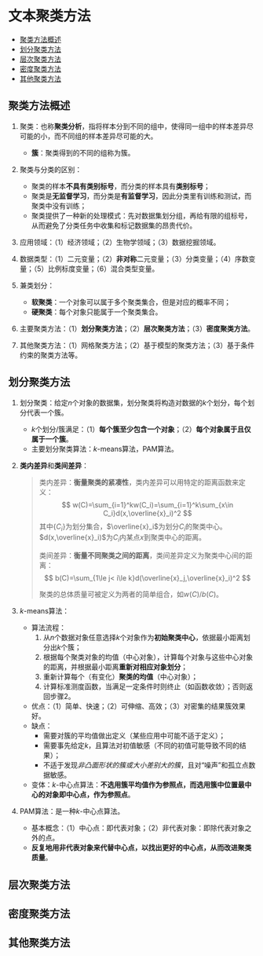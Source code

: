 # 文本聚类方法

- [聚类方法概述](#聚类方法概述)
- [划分聚类方法](#划分聚类方法)
- [层次聚类方法](#层次聚类方法)
- [密度聚类方法](#密度聚类方法)
- [其他聚类方法](#其他聚类方法)

## 聚类方法概述

1. 聚类：也称**聚类分析**，指将样本分到不同的组中，使得同一组中的样本差异尽可能的小，而不同组的样本差异尽可能的大。
    - **簇**：聚类得到的不同的组称为簇。

2. 聚类与分类的区别：
    - 聚类的样本**不具有类别标号**，而分类的样本具有**类别标号**；
    - 聚类是**无监督学习**，而分类是**有监督学习**，因此分类里有训练和测试，而聚类中没有训练；
    - 聚类提供了一种新的处理模式：先对数据集划分组，再给有限的组标号，从而避免了分类任务中收集和标记数据集的昂贵代价。

3. 应用领域：（1）经济领域；（2）生物学领域；（3）数据挖掘领域。

4. 数据类型：（1）二元变量；（2）**非对称**二元变量；（3）分类变量；（4）序数变量；（5）比例标度变量；（6）混合类型变量。

5. 兼类划分：
    - **软聚类**：一个对象可以属于多个聚类集合，但是对应的概率不同；
    - **硬聚类**：每个对象只能属于一个聚类集合。

6. 主要聚类方法：（1）**划分聚类方法**；（2）**层次聚类方法**；（3）**密度聚类方法**。

7. 其他聚类方法：（1）网格聚类方法；（2）基于模型的聚类方法；（3）基于条件约束的聚类方法等。

## 划分聚类方法

1. 划分聚类：给定$n$个对象的数据集，划分聚类将构造对数据的$k$个划分，每个划分代表一个簇。
    - $k$个划分/簇满足：（1）**每个簇至少包含一个对象**；（2）**每个对象属于且仅属于一个簇**。
    - 主要划分聚类算法：$k$-means算法，PAM算法。

2. **类内差异**和**类间差异**：
    > 类内差异：**衡量聚类的紧凑性**，类内差异可以用特定的距离函数来定义：
    > $$
    > w(C)=\sum_{i=1}^kw(C_i)=\sum_{i=1}^k\sum_{x\in C_i}d(x,\overline{x}_i)^2
    > $$
    > 其中$\{C_i\}$为划分集合，$\overline{x}_i$为划分$C_i$的聚类中心。$d(x,\overline{x}_i)$为$C_i$内某点$x$到聚类中心的距离。
    > 
    > 类间差异：**衡量不同聚类之间的距离**，类间差异定义为聚类中心间的距离：
    > $$
    > b(C)=\sum_{1\le j< i\le k}d(\overline{x}_j,\overline{x}_i)^2
    > $$
    > 
    > 聚类的总体质量可被定义为两者的简单组合，如$w(C)/b(C)$。

3. $k$-means算法：
    - 算法流程：
        1. 从$n$个数据对象任意选择$k$个对象作为**初始聚类中心**，依据最小距离划分出$k$个簇；
        2. 根据每个聚类对象的均值（中心对象），计算每个对象与这些中心对象的距离，并根据最小距离**重新对相应对象划分**；
        3. 重新计算每个（有变化）**聚类的均值**（中心对象）；
        4. 计算标准测度函数，当满足一定条件时则终止（如函数收敛）；否则返回步骤2。
    - 优点：（1）简单、快速；（2）可伸缩、高效；（3）对密集的结果簇效果好。
    - 缺点：
        - 需要对簇的平均值做出定义（某些应用中可能不适于定义）；
        - 需要事先给定$k$，且算法对初值敏感（不同的初值可能导致不同的结果）；
        - 不适于发现*非凸面形状的簇或大小差别大的簇*，且对“噪声”和孤立点数据敏感。
    - 变体：$k$-中心点算法：**不选用簇平均值作为参照点，而选用簇中位置最中心的对象即中心点，作为参照点**。

4. PAM算法：是一种$k$-中心点算法。
    - 基本概念：（1）中心点：即代表对象；（2）非代表对象：即除代表对象之外的点。
    - **反复地用非代表对象来代替中心点，以找出更好的中心点，从而改进聚类质量**。

## 层次聚类方法

## 密度聚类方法

## 其他聚类方法
